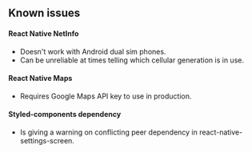 ## Known issues

#### React Native NetInfo

- Doesn't work with Android dual sim phones.
- Can be unreliable at times telling which cellular generation is in use.

#### React Native Maps

- Requires Google Maps API key to use in production.

#### Styled-components dependency

- Is giving a warning on conflicting peer dependency in react-native-settings-screen.
